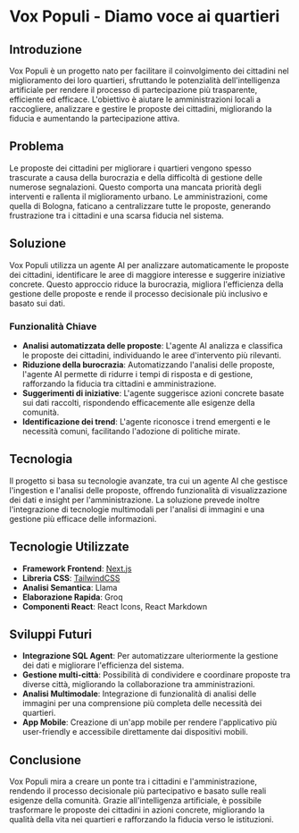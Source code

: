 # Vox Populi - Diamo voce ai quartieri

## Introduzione

Vox Populi è un progetto nato per facilitare il coinvolgimento dei cittadini nel miglioramento dei loro quartieri, sfruttando le potenzialità dell'intelligenza artificiale per rendere il processo di partecipazione più trasparente, efficiente ed efficace. L'obiettivo è aiutare le amministrazioni locali a raccogliere, analizzare e gestire le proposte dei cittadini, migliorando la fiducia e aumentando la partecipazione attiva.

## Problema

Le proposte dei cittadini per migliorare i quartieri vengono spesso trascurate a causa della burocrazia e della difficoltà di gestione delle numerose segnalazioni. Questo comporta una mancata priorità degli interventi e rallenta il miglioramento urbano. Le amministrazioni, come quella di Bologna, faticano a centralizzare tutte le proposte, generando frustrazione tra i cittadini e una scarsa fiducia nel sistema.

## Soluzione

Vox Populi utilizza un agente AI per analizzare automaticamente le proposte dei cittadini, identificare le aree di maggiore interesse e suggerire iniziative concrete. Questo approccio riduce la burocrazia, migliora l'efficienza della gestione delle proposte e rende il processo decisionale più inclusivo e basato sui dati.

### Funzionalità Chiave

- **Analisi automatizzata delle proposte**: L'agente AI analizza e classifica le proposte dei cittadini, individuando le aree d'intervento più rilevanti.
- **Riduzione della burocrazia**: Automatizzando l'analisi delle proposte, l'agente AI permette di ridurre i tempi di risposta e di gestione, rafforzando la fiducia tra cittadini e amministrazione.
- **Suggerimenti di iniziative**: L'agente suggerisce azioni concrete basate sui dati raccolti, rispondendo efficacemente alle esigenze della comunità.
- **Identificazione dei trend**: L'agente riconosce i trend emergenti e le necessità comuni, facilitando l'adozione di politiche mirate.

## Tecnologia

Il progetto si basa su tecnologie avanzate, tra cui un agente AI che gestisce l'ingestion e l'analisi delle proposte, offrendo funzionalità di visualizzazione dei dati e insight per l'amministrazione. La soluzione prevede inoltre l'integrazione di tecnologie multimodali per l'analisi di immagini e una gestione più efficace delle informazioni.

## **Tecnologie Utilizzate**
- **Framework Frontend**: [Next.js](https://nextjs.org/)
- **Libreria CSS**: [TailwindCSS](https://tailwindcss.com/)
- **Analisi Semantica**: Llama
- **Elaborazione Rapida**: Groq
- **Componenti React**: React Icons, React Markdown

## Sviluppi Futuri

- **Integrazione SQL Agent**: Per automatizzare ulteriormente la gestione dei dati e migliorare l'efficienza del sistema.
- **Gestione multi-città**: Possibilità di condividere e coordinare proposte tra diverse città, migliorando la collaborazione tra amministrazioni.
- **Analisi Multimodale**: Integrazione di funzionalità di analisi delle immagini per una comprensione più completa delle necessità dei quartieri.
- **App Mobile**: Creazione di un'app mobile per rendere l'applicativo più user-friendly e accessibile direttamente dai dispositivi mobili.

## Conclusione

Vox Populi mira a creare un ponte tra i cittadini e l'amministrazione, rendendo il processo decisionale più partecipativo e basato sulle reali esigenze della comunità. Grazie all'intelligenza artificiale, è possibile trasformare le proposte dei cittadini in azioni concrete, migliorando la qualità della vita nei quartieri e rafforzando la fiducia verso le istituzioni.
